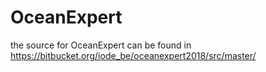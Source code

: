 # OceanExpert
the source for OceanExpert can be found in https://bitbucket.org/iode_be/oceanexpert2018/src/master/
